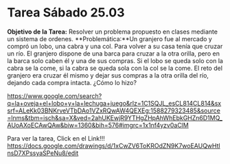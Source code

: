 # Tarea Sábado 25.03
**Objetivo de la Tarea:**  Resolver un problema propuesto en clases mediante un sistema de ordenes. 
**Problemática:**Un granjero fue al mercado y compró un lobo, una cabra y una col. Para volver a su casa tenía que cruzar un río. El granjero dispone de una barca para cruzar a la otra orilla, pero en la barca solo caben él y una de sus compras.
Si el lobo se queda solo con la cabra se la come, si la cabra se queda sola con la col se la come.
El reto del granjero era cruzar él mismo y dejar sus compras a la otra orilla del río, dejando cada compra intacta. ¿Cómo lo hizo?

https://www.google.com/search?q=la+oveja+el+lobo+y+la+lechuga+juego&rlz=1C1SQJL_esCL814CL814&sxsrf=ALeKk03BNKrveVTbDAo1VZxRQwAW4QEXEg:1588279323485&source=lnms&tbm=isch&sa=X&ved=2ahUKEwjR9YTHgZHpAhWhEbkGHZn6D1MQ_AUoAXoECAwQAw&biw=1360&bih=576#imgrc=1x1nf4yzv0aClM

Para ver la tarea, Click en el Link!!!
https://docs.google.com/drawings/d/1xCwZV6ToKROdZN9K7woEAUQwHtlnsD7XPssyaSPeNu8/edit
